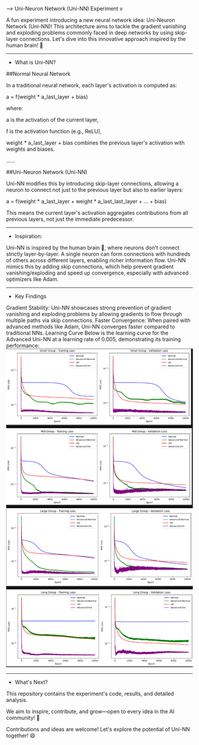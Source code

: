 --> Uni-Neuron Network (Uni-NN) Experiment  *v*

A fun experiment introducing a new neural network idea: Uni-Neuron Network (Uni-NN)! This architecture aims to tackle the gradient vanishing and exploding problems commonly faced in deep networks by using skip-layer connections. Let's dive into this innovative approach inspired by the human brain! 🚀

-----

* What is Uni-NN?

##Normal Neural Network

In a traditional neural network, each layer's activation is computed as:


a = f(weight * a_last_layer + bias)


where:

a is the activation of the current layer,

f is the activation function (e.g., ReLU),

weight * a_last_layer + bias combines the previous layer's activation with weights and biases.

......

##Uni-Neuron Network (Uni-NN)

Uni-NN modifies this by introducing skip-layer connections, allowing a neuron to connect not just to the previous layer but also to earlier layers:


a = f(weight * a_last_layer + weight * a_last_last_layer + ... + bias)


This means the current layer's activation aggregates contributions from all previous layers, not just the immediate predecessor.

-----

* Inspiration: 

Uni-NN is inspired by the human brain 🧠, where neurons don't connect strictly layer-by-layer. A single neuron can form connections with hundreds of others across different layers, enabling richer information flow. Uni-NN mimics this by adding skip connections, which help prevent gradient vanishing/exploding and speed up convergence, especially with advanced optimizers like Adam.

-----

* Key Findings

Gradient Stability: Uni-NN showcases strong prevention of gradient vanishing and exploding problems by allowing gradients to flow through multiple paths via skip connections.
Faster Convergence: When paired with advanced methods like Adam, Uni-NN converges faster compared to traditional NNs.
Learning Curve
Below is the learning curve for the Advanced Uni-NN at a learning rate of 0.005, demonstrating its training performance:
![Adv uni-NN LR 0.0025](images/uni-NN_lr=0.0025.jpg)

-----

* What's Next?

This repository contains the experiment's code, results, and detailed analysis. 

We aim to inspire, contribute, and grow—open to every idea in the AI community! 🌟

Contributions and ideas are welcome! Let's explore the potential of Uni-NN together! 😄
